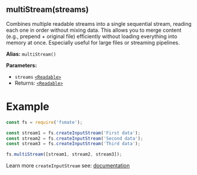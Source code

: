 ## multiStream(streams)

Combines multiple readable streams into a single sequential stream, reading each one in order without mixing data. This allows you to merge content (e.g., prepend + original file) efficiently without loading everything into memory at once. Especially useful for large files or streaming pipelines.

**Alias:** `multiStream()`

**Parameters:**

- `streams` [`<Readable>`](https://nodejs.org/api/stream.html#class-streamreadable)
- Returns: [`<Readable>`](https://nodejs.org/api/stream.html#class-streamreadable)

# Example

```js
const fs = require('fsmate');

const stream1 = fs.createInputStream('First data');
const stream2 = fs.createInputStream('Second data');
const stream3 = fs.createInputStream('Third data');

fs.multiStream([stream1, stream2, stream3]);
```

Learn more `createInputStream` see: [documentation](./createInputStream.md)